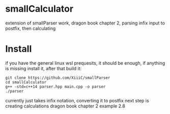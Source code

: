 # smallCalculator
extension of smallParser work, dragon book chapter 2, parsing infix input to postfix, then calculating

# Install
if you have the general linux wsl prequesits, it should be enough,
if anything is missing install it, 
after that build it:
```
git clone https://github.com/XiiiC/smallParser
cd smallCalculator
g++ -std=c++14 parser.hpp main.cpp -o parser
./parser
```
currently just takes infix notation, converting it to postfix
next step is creating calculations
dragon book chapter 2 example 2.8
